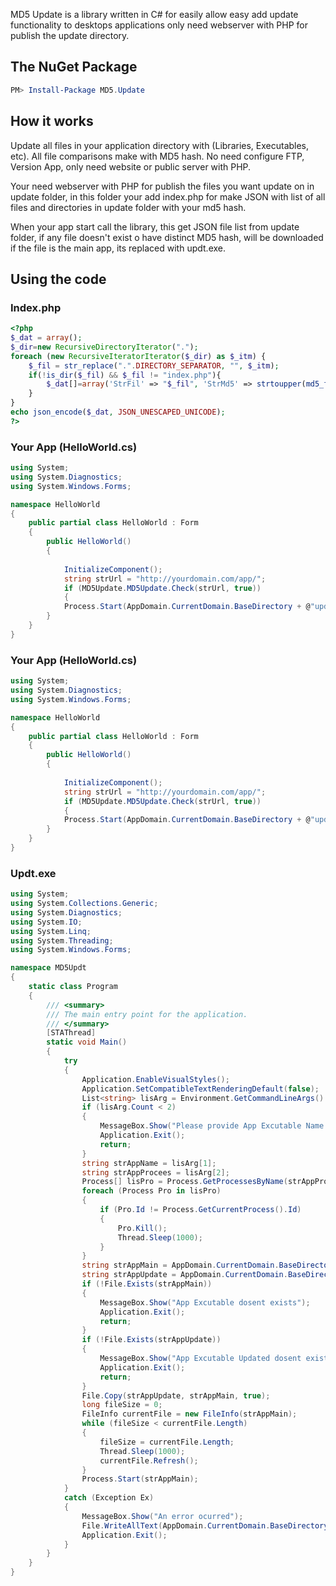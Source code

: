 MD5 Update is a library written in C# for easily allow easy add update functionality to desktops applications only need webserver with PHP for publish the update directory. 

## The NuGet Package

````powershell
PM> Install-Package MD5.Update
````

## How it works

Update all files in your application directory with (Libraries, Executables, etc). All file comparisons make with MD5 hash. No need configure FTP, Version App, only need website or public server with PHP.

Your need webserver with PHP for publish the files you want update on in update folder, in this folder your add index.php for make JSON with list of all files and directories in update folder with your md5 hash.

When your app start call the library, this get JSON file list from update folder, if any file doesn't exist o have distinct MD5 hash, will be downloaded if the file is the main app, its replaced with updt.exe.

## Using the code

### Index.php


````php
<?php
$_dat = array();
$_dir=new RecursiveDirectoryIterator(".");
foreach (new RecursiveIteratorIterator($_dir) as $_itm) {
	$_fil = str_replace(".".DIRECTORY_SEPARATOR, "", $_itm);
	if(!is_dir($_fil) && $_fil != "index.php"){		
		$_dat[]=array('StrFil' => "$_fil", 'StrMd5' => strtoupper(md5_file($_fil)), 'lonSiz' => filesize($_fil));
	}
}
echo json_encode($_dat, JSON_UNESCAPED_UNICODE);
?>
````

### Your App (HelloWorld.cs)
````csharp
using System;
using System.Diagnostics;
using System.Windows.Forms;

namespace HelloWorld
{
    public partial class HelloWorld : Form
    {
        public HelloWorld()
        {
		
            InitializeComponent();
			string strUrl = "http://yourdomain.com/app/";
			if (MD5Update.MD5Update.Check(strUrl, true))
			{
			Process.Start(AppDomain.CurrentDomain.BaseDirectory + @"updt.exe", AppDomain.CurrentDomain.FriendlyName + " " + Process.GetCurrentProcess().ProcessName);
		}
	}
}
````

### Your App (HelloWorld.cs)
````csharp
using System;
using System.Diagnostics;
using System.Windows.Forms;

namespace HelloWorld
{
    public partial class HelloWorld : Form
    {
        public HelloWorld()
        {
		
            InitializeComponent();
			string strUrl = "http://yourdomain.com/app/";
			if (MD5Update.MD5Update.Check(strUrl, true))
			{
			Process.Start(AppDomain.CurrentDomain.BaseDirectory + @"updt.exe", AppDomain.CurrentDomain.FriendlyName + " " + Process.GetCurrentProcess().ProcessName);
		}
	}
}
````

### Updt.exe
````csharp
using System;
using System.Collections.Generic;
using System.Diagnostics;
using System.IO;
using System.Linq;
using System.Threading;
using System.Windows.Forms;

namespace MD5Updt
{
    static class Program
    {
        /// <summary>
        /// The main entry point for the application.
        /// </summary>
        [STAThread]
        static void Main()
        {
            try
            {
                Application.EnableVisualStyles();
                Application.SetCompatibleTextRenderingDefault(false);
                List<string> lisArg = Environment.GetCommandLineArgs().ToList();
                if (lisArg.Count < 2)
                {
                    MessageBox.Show("Please provide App Excutable Name and Procees name");
                    Application.Exit();
                    return;
                }
                string strAppName = lisArg[1];
                string strAppProcees = lisArg[2];
                Process[] lisPro = Process.GetProcessesByName(strAppProcees);
                foreach (Process Pro in lisPro)
                {
                    if (Pro.Id != Process.GetCurrentProcess().Id)
                    {
                        Pro.Kill();
                        Thread.Sleep(1000);
                    }
                }
                string strAppMain = AppDomain.CurrentDomain.BaseDirectory + strAppName;
                string strAppUpdate = AppDomain.CurrentDomain.BaseDirectory + @"updt\" + strAppName;
                if (!File.Exists(strAppMain))
                {
                    MessageBox.Show("App Excutable dosent exists");
                    Application.Exit();
                    return;
                }
                if (!File.Exists(strAppUpdate))
                {
                    MessageBox.Show("App Excutable Updated dosent exists");
                    Application.Exit();
                    return;
                }
                File.Copy(strAppUpdate, strAppMain, true);
                long fileSize = 0;
                FileInfo currentFile = new FileInfo(strAppMain);
                while (fileSize < currentFile.Length)
                {
                    fileSize = currentFile.Length;
                    Thread.Sleep(1000);
                    currentFile.Refresh();
                }
                Process.Start(strAppMain);
            }
            catch (Exception Ex)
            {
                MessageBox.Show("An error ocurred");
                File.WriteAllText(AppDomain.CurrentDomain.BaseDirectory + @"updt\log_" + DateTime.Now.ToString("yyyyMMddTHHmmss")  + " .txt", Ex.ToString());
                Application.Exit();
            }
        }
    }
}
